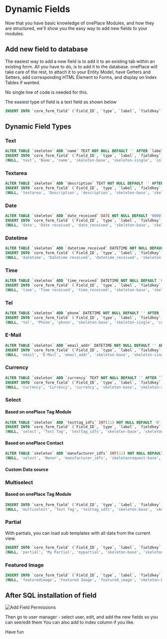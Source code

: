 # Dynamic Fields

Now that you have basic knowledge of onePlace Modules, and how they are structured,
we'll show you the easy way to add new fields to your modules.

## Add new field to database

The easiest way to add a new field is to add it to an existing tab within an existing
form. All you have to do, is to add it to the database. onePlace will take care of the rest,
to attach it to your Entity Model, have Getters and Setters, add corresponding HTML Element to
Forms, and display on Index Tables if wanted. 

No single line of code is needed for this.

The easiest type of field is a text field as shown below

```sql
INSERT INTO `core_form_field` (`Field_ID`, `type`, `label`, `fieldkey`, `tab`, `form`, `class`, `url_view`, `url_ist`, `show_widget_left`) VALUES (NULL, 'text', 'Label', 'label', 'module-base', 'module-single', 'col-md-3', '/module/view/##ID##', '', '0'); 
```

## Dynamic Field Types

### Text
```sql
ALTER TABLE `skeleton` ADD `name` TEXT NOT NULL DEFAULT '' AFTER `label`; 
INSERT INTO `core_form_field` (`Field_ID`, `type`, `label`, `fieldkey`, `tab`, `form`, `class`, `url_view`, `url_ist`, `show_widget_left`, `allow_clear`, `readonly`, `tbl_cached_name`, `tbl_class`, `tbl_permission`) VALUES 
(NULL, 'text', 'Name', 'name', 'skeleton-base', 'skeleton-single', 'col-md-12', '', '', '0', '1', '0', '', '', ''); 
```

### Textarea
```sql
ALTER TABLE `skeleton` ADD `description` TEXT NOT NULL DEFAULT '' AFTER `label`; 
INSERT INTO `core_form_field` (`Field_ID`, `type`, `label`, `fieldkey`, `tab`, `form`, `class`, `url_view`, `url_ist`, `show_widget_left`, `allow_clear`, `readonly`, `tbl_cached_name`, `tbl_class`, `tbl_permission`) VALUES 
(NULL, 'textarea', 'Description', 'description', 'skeleton-base', 'skeleton-single', 'col-md-12', '', '', '0', '1', '0', '', '', ''); 
```

### Date 
```sql
ALTER TABLE `skeleton` ADD `date_received` DATE NOT NULL DEFAULT '0000-00-00' AFTER `label`; 
INSERT INTO `core_form_field` (`Field_ID`, `type`, `label`, `fieldkey`, `tab`, `form`, `class`, `url_view`, `url_ist`, `show_widget_left`, `allow_clear`, `readonly`, `tbl_cached_name`, `tbl_class`, `tbl_permission`) VALUES 
(NULL, 'date', 'Date received', 'date_received', 'skeleton-base', 'skeleton-single', 'col-md-12', '', '', '0', '1', '0', '', '', ''); 
```

### Datetime
```sql
ALTER TABLE `skeleton` ADD `datetime_received` DATETIME NOT NULL DEFAULT '0000-00-00 00:00:00' AFTER `modified_date`; 
INSERT INTO `core_form_field` (`Field_ID`, `type`, `label`, `fieldkey`, `tab`, `form`, `class`, `url_view`, `url_ist`, `show_widget_left`, `allow_clear`, `readonly`, `tbl_cached_name`, `tbl_class`, `tbl_permission`) VALUES 
(NULL, 'datetime', 'Datetime received', 'datetime_received', 'skeleton-base', 'skeleton-single', 'col-md-3', '', '', '0', '1', '0', '', '', ''); 
```

### Time
```sql
ALTER TABLE `skeleton` ADD `time_received` DATETIME NOT NULL DEFAULT '00:00:00' AFTER `modified_date`; 
INSERT INTO `core_form_field` (`Field_ID`, `type`, `label`, `fieldkey`, `tab`, `form`, `class`, `url_view`, `url_ist`, `show_widget_left`, `allow_clear`, `readonly`, `tbl_cached_name`, `tbl_class`, `tbl_permission`) VALUES 
(NULL, 'time', 'Time received', 'time_received', 'skeleton-base', 'skeleton-single', 'col-md-3', '', '', '0', '1', '0', '', '', ''); 
```

### Tel
```sql
ALTER TABLE `skeleton` ADD `phone` DATETIME NOT NULL DEFAULT '' AFTER `modified_date`; 
INSERT INTO `core_form_field` (`Field_ID`, `type`, `label`, `fieldkey`, `tab`, `form`, `class`, `url_view`, `url_ist`, `show_widget_left`, `allow_clear`, `readonly`, `tbl_cached_name`, `tbl_class`, `tbl_permission`) VALUES 
(NULL, 'tel', 'Phone', 'phone', 'skeleton-base', 'skeleton-single', 'col-md-3', '', '', '0', '1', '0', '', '', ''); 
```

### E-Mail
```sql
ALTER TABLE `skeleton` ADD `email_addr` DATETIME NOT NULL DEFAULT '' AFTER `modified_date`; 
INSERT INTO `core_form_field` (`Field_ID`, `type`, `label`, `fieldkey`, `tab`, `form`, `class`, `url_view`, `url_ist`, `show_widget_left`, `allow_clear`, `readonly`, `tbl_cached_name`, `tbl_class`, `tbl_permission`) VALUES 
(NULL, 'email', 'E-Mail', 'email_addr', 'skeleton-base', 'skeleton-single', 'col-md-3', '', '', '0', '1', '0', '', '', ''); 
```

### Currency
```sql
ALTER TABLE `skeleton` ADD `currency` TEXT NOT NULL DEFAULT '' AFTER `label`; 
INSERT INTO `core_form_field` (`Field_ID`, `type`, `label`, `fieldkey`, `tab`, `form`, `class`, `url_view`, `url_ist`, `show_widget_left`, `allow_clear`, `readonly`, `tbl_cached_name`, `tbl_class`, `tbl_permission`) VALUES 
(NULL, 'currency', 'Currency', 'currency', 'skeleton-base', 'skeleton-single', 'col-md-12', '', '', '0', '1', '0', '', '', ''); 
```

### Select
#### Based on onePlace Tag Module 
```sql
ALTER TABLE `skeleton` ADD `testtag_idfs` INT(11) NOT NULL DEFAULT '0' AFTER `Skeleton_ID`; 
INSERT INTO `core_form_field` (`Field_ID`, `type`, `label`, `fieldkey`, `tab`, `form`, `class`, `url_view`, `url_ist`, `show_widget_left`, `allow_clear`, `readonly`, `tbl_cached_name`, `tbl_class`, `tbl_permission`) VALUES
(NULL, 'select', 'Test Tag', 'testtag_idfs', 'skeleton-base', 'skeleton-single', 'col-md-3', '', '/tag/api/list/skeleton-single_1', 0, 1, 0, 'entitytag-single', 'OnePlace\\Tag\\Model\\EntityTagTable', 'add-OnePlace\\Tag\\Controller\\TagController');
```
#### Based on onePlace Contact
```sql
ALTER TABLE `skeleton` ADD `manufacturer_idfs` INT(11) NOT NULL DEFAULT '0' AFTER `Skeleton_ID`; 
(NULL, 'select', 'Owner', 'manufacturer_idfs', 'skeletonrequest-base', 'skeletonrequest-single', 'col-md-2', '', '/api/contact/list', '0', '1', '0', 'contact-single', 'OnePlace\\Contact\\Model\\ContactTable','add-OnePlace\\Contact\\Controller\\ContactController'),
```
#### Custom Data source

### Multiselect 
#### Based on onePlace Tag Module 
```sql
INSERT INTO `core_form_field` (`Field_ID`, `type`, `label`, `fieldkey`, `tab`, `form`, `class`, `url_view`, `url_ist`, `show_widget_left`, `allow_clear`, `readonly`, `tbl_cached_name`, `tbl_class`, `tbl_permission`) VALUES
(NULL, 'multiselect', 'Test Tag', 'testtag_idfs', 'skeleton-base', 'skeleton-single', 'col-md-3', '', '/tag/api/list/skeleton-single_1', 0, 1, 0, 'entitytag-single', 'OnePlace\\Tag\\Model\\EntityTagTable', 'add-OnePlace\\Tag\\Controller\\TagController');
```
### Partial

With partials, you can load sub templates with all data from the current view.
```sql
INSERT INTO `core_form_field` (`Field_ID`, `type`, `label`, `fieldkey`, `tab`, `form`, `class`, `url_view`, `url_ist`, `show_widget_left`, `allow_clear`, `readonly`, `tbl_cached_name`, `tbl_class`, `tbl_permission`) VALUES 
(NULL, 'partial', 'My Partial', 'mypartial', 'skeleton-base', 'skeleton-single', 'col-md-12', '', '', '0', '1', '0', '', '', ''); 
```


### Featured Image
```sql
INSERT INTO `core_form_field` (`Field_ID`, `type`, `label`, `fieldkey`, `tab`, `form`, `class`, `url_view`, `url_ist`, `show_widget_left`, `allow_clear`, `readonly`, `tbl_cached_name`, `tbl_class`, `tbl_permission`) VALUES 
(NULL, 'featuredimage', 'Featured Image', 'featured_image', 'skeleton-base', 'skeleton-single', 'col-md-3', '', '', '0', '1', '0', '', '', ''); 
```

## After SQL installation of field
![Add Field Permissions](https://docs.1plc.ch/img/addfieldpermission.png)

Then go to user manager - select user, edit, and add the new fields so you can see/edit them
You can also add to index column if you like.

Have fun